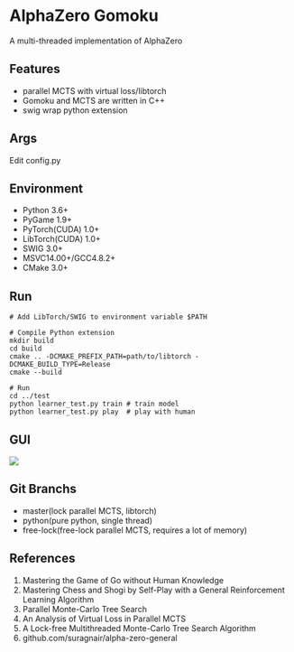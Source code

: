 # AlphaZero Gomoku
A multi-threaded implementation of AlphaZero

## Features
* parallel MCTS with virtual loss/libtorch
* Gomoku and MCTS are written in C++
* swig wrap python extension

## Args
Edit config.py

## Environment

* Python 3.6+
* PyGame 1.9+
* PyTorch(CUDA) 1.0+
* LibTorch(CUDA) 1.0+
* SWIG 3.0+
* MSVC14.00+/GCC4.8.2+
* CMake 3.0+

## Run
```
# Add LibTorch/SWIG to environment variable $PATH

# Compile Python extension
mkdir build
cd build
cmake .. -DCMAKE_PREFIX_PATH=path/to/libtorch -DCMAKE_BUILD_TYPE=Release
cmake --build

# Run
cd ../test
python learner_test.py train # train model
python learner_test.py play  # play with human
```

## GUI
![](https://github.com/hijkzzz/alpha-zero-gomoku/blob/master/assets/gomoku_gui.png)

## Git Branchs
* master(lock parallel MCTS, libtorch)
* python(pure python, single thread)
* free-lock(free-lock parallel MCTS, requires a lot of memory)

## References
1. Mastering the Game of Go without Human Knowledge
2. Mastering Chess and Shogi by Self-Play with a General Reinforcement Learning Algorithm
3. Parallel Monte-Carlo Tree Search
4. An Analysis of Virtual Loss in Parallel MCTS
5. A Lock-free Multithreaded Monte-Carlo Tree Search Algorithm
6. github.com/suragnair/alpha-zero-general
